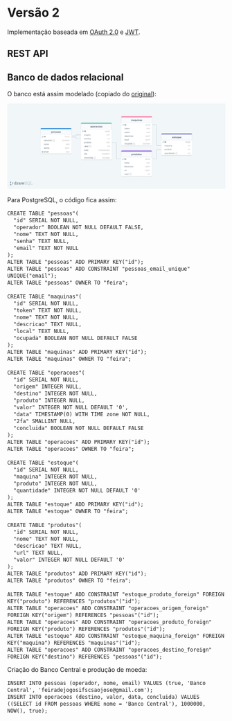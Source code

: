 # Versão 2

Implementação baseada em [OAuth 2.0](https://datatracker.ietf.org/doc/html/rfc6749) e [JWT](https://datatracker.ietf.org/doc/html/rfc7519).

## REST API

## Banco de dados relacional

O banco está assim modelado (copiado do [original](https://drawsql.app/teams/feira-de-jogos/diagrams/feira-de-jogos-v2)):

![Modelagem do banco de dados, versão 2.](feira-de-jogos-v2.png)

Para PostgreSQL, o código fica assim:

```psql
CREATE TABLE "pessoas"(
  "id" SERIAL NOT NULL,
  "operador" BOOLEAN NOT NULL DEFAULT FALSE,
  "nome" TEXT NOT NULL,
  "senha" TEXT NULL,
  "email" TEXT NOT NULL
);
ALTER TABLE "pessoas" ADD PRIMARY KEY("id");
ALTER TABLE "pessoas" ADD CONSTRAINT "pessoas_email_unique" UNIQUE("email");
ALTER TABLE "pessoas" OWNER TO "feira";

CREATE TABLE "maquinas"(
  "id" SERIAL NOT NULL,
  "token" TEXT NOT NULL,
  "nome" TEXT NOT NULL,
  "descricao" TEXT NULL,
  "local" TEXT NULL,
  "ocupada" BOOLEAN NOT NULL DEFAULT FALSE
);
ALTER TABLE "maquinas" ADD PRIMARY KEY("id");
ALTER TABLE "maquinas" OWNER TO "feira";

CREATE TABLE "operacoes"(
  "id" SERIAL NOT NULL,
  "origem" INTEGER NULL,
  "destino" INTEGER NOT NULL,
  "produto" INTEGER NULL,
  "valor" INTEGER NOT NULL DEFAULT '0',
  "data" TIMESTAMP(0) WITH TIME zone NOT NULL,
  "2fa" SMALLINT NULL,
  "concluida" BOOLEAN NOT NULL DEFAULT FALSE
);
ALTER TABLE "operacoes" ADD PRIMARY KEY("id");
ALTER TABLE "operacoes" OWNER TO "feira";

CREATE TABLE "estoque"(
  "id" SERIAL NOT NULL,
  "maquina" INTEGER NOT NULL,
  "produto" INTEGER NOT NULL,
  "quantidade" INTEGER NOT NULL DEFAULT '0'
);
ALTER TABLE "estoque" ADD PRIMARY KEY("id");
ALTER TABLE "estoque" OWNER TO "feira";

CREATE TABLE "produtos"(
  "id" SERIAL NOT NULL,
  "nome" TEXT NOT NULL,
  "descricao" TEXT NULL,
  "url" TEXT NULL,
  "valor" INTEGER NOT NULL DEFAULT '0'
);
ALTER TABLE "produtos" ADD PRIMARY KEY("id");
ALTER TABLE "produtos" OWNER TO "feira";

ALTER TABLE "estoque" ADD CONSTRAINT "estoque_produto_foreign" FOREIGN KEY("produto") REFERENCES "produtos"("id");
ALTER TABLE "operacoes" ADD CONSTRAINT "operacoes_origem_foreign" FOREIGN KEY("origem") REFERENCES "pessoas"("id");
ALTER TABLE "operacoes" ADD CONSTRAINT "operacoes_produto_foreign" FOREIGN KEY("produto") REFERENCES "produtos"("id");
ALTER TABLE "estoque" ADD CONSTRAINT "estoque_maquina_foreign" FOREIGN KEY("maquina") REFERENCES "maquinas"("id");
ALTER TABLE "operacoes" ADD CONSTRAINT "operacoes_destino_foreign" FOREIGN KEY("destino") REFERENCES "pessoas"("id");
```

Criação do Banco Central e produção de moeda:

```psql
INSERT INTO pessoas (operador, nome, email) VALUES (true, 'Banco Central', 'feiradejogosifscsaojose@gmail.com');
INSERT INTO operacoes (destino, valor, data, concluida) VALUES ((SELECT id FROM pessoas WHERE nome = 'Banco Central'), 1000000, NOW(), true);
```
